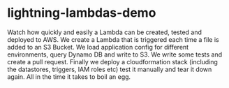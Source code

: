 # lightning-lambdas-demo

Watch how quickly and easily a Lambda can be created, tested and deployed to AWS. We create a Lambda that is triggered each time a file is added to an S3 Bucket. We load application config for different environments, query Dynamo DB and write to S3. We write some tests and create a pull request. Finally we deploy a cloudformation stack (including the datastores, triggers, IAM roles etc) test it manually and tear it down again. All in the time it takes to boil an egg.
